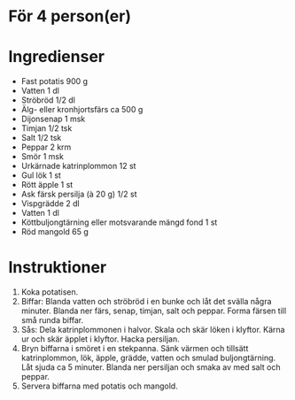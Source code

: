 # För 4 person(er)
# Ingredienser
- Fast potatis 900 g
- Vatten 1 dl
- Ströbröd 1/2 dl
- Älg- eller kronhjortsfärs ca 500 g
- Dijonsenap 1 msk
- Timjan 1/2 tsk
- Salt 1/2 tsk
- Peppar 2 krm
- Smör 1 msk
- Urkärnade katrinplommon 12 st
- Gul lök 1 st
- Rött äpple 1 st
- Ask färsk persilja (à 20 g) 1/2 st
- Vispgrädde 2 dl
- Vatten 1 dl
- Köttbuljongtärning eller motsvarande mängd fond 1 st
- Röd mangold 65 g
# Instruktioner
1. Koka potatisen.
2. Biffar: Blanda vatten och ströbröd i en bunke och låt det svälla några minuter. Blanda ner färs, senap, timjan, salt och peppar. Forma färsen till små runda biffar.
3. Sås: Dela katrinplommonen i halvor. Skala och skär löken i klyftor. Kärna ur och skär äpplet i klyftor. Hacka persiljan.
4. Bryn biffarna i smöret i en stekpanna. Sänk värmen och tillsätt katrinplommon, lök, äpple, grädde, vatten och smulad buljongtärning. Låt sjuda ca 5 minuter. Blanda ner persiljan och smaka av med salt och peppar.
5. Servera biffarna med potatis och mangold.